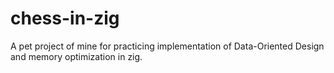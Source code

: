 # chess-in-zig
A pet project of mine for practicing implementation of Data-Oriented Design and memory optimization in zig.

